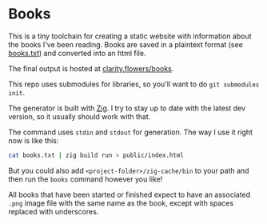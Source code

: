 # Books

This is a tiny toolchain for creating a static website with information about
the books I've been reading. Books are saved in a plaintext format (see
[books.txt](./books.txt)) and converted into an html file.

The final output is hosted at [clarity.flowers/books](https://clarity.flowers/books).

This repo uses submodules for libraries, so you'll want to do `git submodules init`.

The generator is built with [Zig](https://ziglang.org/). I try to stay up to
date with the latest dev version, so it usually should work with that.

The command uses `stdin` and `stdout` for generation. The way I use it right now
is like this:

```bash
cat books.txt | zig build run > public/index.html
```

But you could also add `<project-folder>/zig-cache/bin` to your path and then
run the `books` command however you like!

All books that have been started or finished expect to have an associated `.png` image
file with the same name as the book, except with spaces replaced with underscores.
